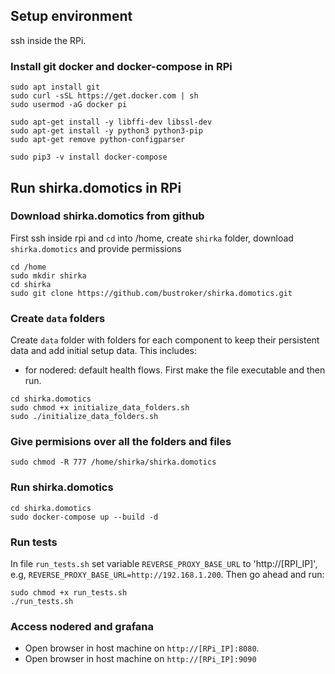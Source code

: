 ## Setup environment 
ssh inside the RPi.

### Install git docker and docker-compose in RPi
```console
sudo apt install git
sudo curl -sSL https://get.docker.com | sh
sudo usermod -aG docker pi

sudo apt-get install -y libffi-dev libssl-dev
sudo apt-get install -y python3 python3-pip
sudo apt-get remove python-configparser

sudo pip3 -v install docker-compose
```

## Run shirka.domotics in RPi
### Download shirka.domotics from github
First ssh inside rpi and `cd` into /home, create `shirka` folder, download `shirka.domotics` and provide permissions
```console
cd /home
sudo mkdir shirka
cd shirka
sudo git clone https://github.com/bustroker/shirka.domotics.git
```

### Create `data` folders
Create `data` folder with folders for each component to keep their persistent data and add initial setup data. This includes:
- for nodered: default health flows.
First make the file executable and then run.
```console
cd shirka.domotics
sudo chmod +x initialize_data_folders.sh
sudo ./initialize_data_folders.sh
```

### Give permisions over all the folders and files
```
sudo chmod -R 777 /home/shirka/shirka.domotics
```

### Run shirka.domotics
```console
cd shirka.domotics
sudo docker-compose up --build -d
```

### Run tests
In file `run_tests.sh` set variable `REVERSE_PROXY_BASE_URL` to 'http://[RPI_IP]', e.g, `REVERSE_PROXY_BASE_URL=http://192.168.1.200`.
Then go ahead and run:
```console 
sudo chmod +x run_tests.sh
./run_tests.sh
```

### Access nodered and grafana
- Open browser in host machine on `http://[RPi_IP]:8080`.
- Open browser in host machine on `http://[RPi_IP]:9090`